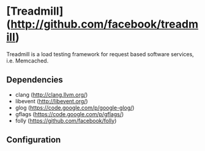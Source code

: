 # [Treadmill] (http://github.com/facebook/treadmill)

Treadmill is a load testing framework for request based software services, i.e. Memcached.

## Dependencies

 - clang (http://clang.llvm.org/)
 - libevent (http://libevent.org/)
 - glog (https://code.google.com/p/google-glog/)
 - gflags (https://code.google.com/p/gflags/)
 - folly (https://github.com/facebook/folly)

## Configuration
